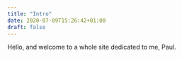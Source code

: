 ```yaml
---
title: "Intro"
date: 2020-07-09T15:26:42+01:00
draft: false
---
```


Hello, and welcome to a whole site dedicated to me, Paul.
